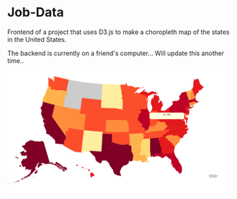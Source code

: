 Job-Data
========

Frontend of a project that uses D3.js to make a choropleth map of the states in the United States.

The backend is currently on a friend's computer... Will update this another time..
![alt tag](https://github.com/tranv94/Job-Data/blob/master/chloropleth.png)
